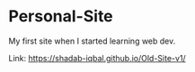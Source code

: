 # Personal-Site

My first site when I started learning web dev.

Link: https://shadab-iqbal.github.io/Old-Site-v1/
